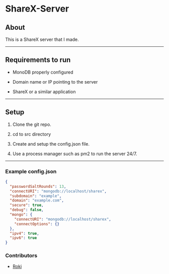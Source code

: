 # ShareX-Server

## About

This is a ShareX server that I made.
  
---

## Requirements to run

- MonoDB properly configured

- Domain name or IP pointing to the server

- ShareX or a similar application

---

## Setup

1. Clone the git repo.

2. cd to src directory

3. Create and setup the config.json file.

4. Use a process manager such as pm2 to run the server 24/7.

---

### Example config.json

```json
{
  "passwordSaltRounds": 13,
  "connectURI": "mongodb://localhost/sharex",  
  "subdomain": "example",
  "domain": "example.com",  
  "secure": true,
  "debug": false,
  "mongo": {
    "connectURI": "mongodb://localhost/sharex",
    "connectOptions": {}
  },
  "ipv4": true,
  "ipv6": true
}
```

### Contributors

- [Roki](https://github.com/Roki100)
